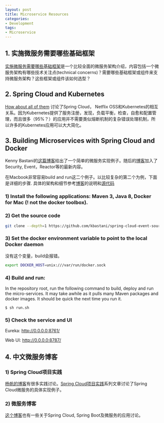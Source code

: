 ```yaml
---
layout: post
title: Microservice Resources
categories:
- Development
tags:
- Microservice
---
```


## 1. 实施微服务需要哪些基础框架
[实施微服务需要哪些基础框架][1]是一个比较全面的微服务架构介绍，内容包括一个微服务架构有哪些技术关注点(technical concerns)？需要哪些基础框架或组件来支持微服务架构？这些框架或组件该如何选型？

## 2. Spring Cloud and Kubernetes
[How about all of them][kubernetes] 讨论了Spring Cloud， Netflix OSS和Kubernetes的相互关系。因为Kubernetes提供了服务注册，发现，负载平衡，检查，自愈和配置管理，而且很多（95%？）的应用并不需要类似熔断机制的复杂错误处理机制，所以许多的Kubernetes应用可以大大简化。

## 3. Building Microservices with Spring Cloud and Docker
Kenny Bastani的[这篇博客][2]给出了一个简单的微服务实现例子。随后的[博客][3]加入了Security, Event，Reactor等的最新内容。

在Macbook非常容易build and run这二个例子。以比较复杂的第二个为例，下面是详细的步骤. 具体的架构和细节参考[博客][3]的说明和[源代码][source-code]

### 1) Install the following applications: Maven 3, Java 8, Docker for Mac (! not the docker toolbox).

### 2) Get the source code

```sh
git clone --depth=1 https://github.com/kbastani/spring-cloud-event-sourcing-example.git
```

### 3) Set the docker environment variable to point to the local Docker daemon
没有这个变量，build会报错。

```sh
export DOCKER_HOST=unix:///var/run/docker.sock
```

### 4) Build and run:
In the repository root, run the following command to build, deploy and run the micro-services. It may take awhile as it pulls many Maven packages and docker images. It should be quick the next time you run it.
```
$ sh run.sh
```

### 5) Check the service and UI
Eureka:  http://0.0.0.0:8761/

Web UI: http://0.0.0.0:8787/

## 4. 中文微服务博客

### 1) Spring Cloud项目实践
[杨帆的博客][4]有很多实践讨论。[Spring Cloud项目实践][5]系列文章讨论了Spring Cloud微服务的具体实现例子。

### 2) 微服务博客
[这个博客][6]也有一些关于Spring Cloud, Spring Boot及微服务的应用讨论。

[1]:https://mp.weixin.qq.com/s?__biz=MjM5MDE0Mjc4MA==&mid=400645575&idx=1&sn=da55d75db55117046c520de88dde1123&scene=1&srcid=0315vVImLcHZpO2tTRVKg1w8&key=710a5d99946419d9ff6bc76720229c7216fbcf348001d543434dfad7944207441ed01f44e57b0d87a834f8e8b6f673b7&ascene=0
[2]: http://www.kennybastani.com/2015/07/spring-cloud-docker-microservices.html
[3]: http://www.kennybastani.com/2016/04/event-sourcing-microservices-spring-cloud.html
[4]: http://sail-y.github.io/
[source-code]: https://github.com/kbastani/spring-cloud-event-sourcing-example
[5]: http://sail-y.github.io/2016/03/21/Spring-cloud%E9%A1%B9%E7%9B%AE%E5%AE%9E%E8%B7%B5/
[6]: http://www.cnblogs.com/skyblog/category/774535.html
[kubernetes]: http://blog.christianposta.com/microservices/netflix-oss-or-kubernetes-how-about-both/
